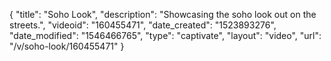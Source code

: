 {
    "title": "Soho Look",
    "description": "Showcasing the soho look out on the streets.",
    "videoid": "160455471",
    "date_created": "1523893276",
    "date_modified": "1546466765",
    "type": "captivate",
    "layout": "video",
    "url": "\/v\/soho-look\/160455471"
}